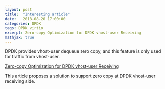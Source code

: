 ```yaml
---
layout: post
title:  "Interesting article"
date:   2018-08-20 17:00:00
categories: DPDK
tags: DPDK virtio
excerpt: Zero-copy Optimization for DPDK vhost-user Receiving
mathjax: true
---
```


DPDK provides vhost-user dequeue zero copy, and this feature is only used for traffic from vhost-user.

[Zero-copy Optimization for DPDK vhost-user Receiving](https://yq.aliyun.com/articles/604505) 

This article proposes a solution to support zero copy at DPDK vhost-user receiving side.
